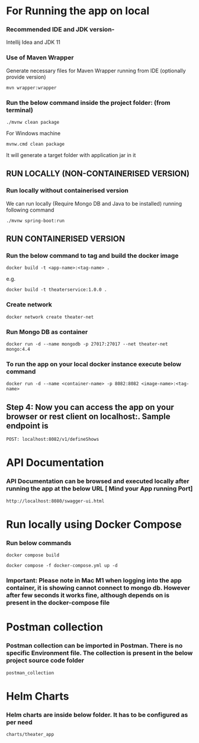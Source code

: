 # For Running the app on local

### Recommended IDE and JDK version- 
   Intellij Idea and JDK 11 

### Use of Maven Wrapper
Generate necessary files for Maven Wrapper running from IDE (optionally provide version)
```
mvn wrapper:wrapper 
``` 

### Run the below command inside the project folder: (from terminal)

```
./mvnw clean package
```
For Windows machine
```
mvnw.cmd clean package
```
It will generate a target folder with application jar in it

## RUN LOCALLY (NON-CONTAINERISED VERSION)
### Run locally without containerised version

We can run locally (Require Mongo DB and Java  to be installed) running following command

```
./mvnw spring-boot:run
```
## RUN CONTAINERISED VERSION
### Run the below command to tag and build the docker image

```
docker build -t <app-name>:<tag-name> .
```
e.g. 
```
docker build -t theaterservice:1.0.0 .
```

### Create network
```
docker network create theater-net
```
### Run Mongo DB as container
```
docker run -d --name mongodb -p 27017:27017 --net theater-net mongo:4.4
```

### To run the app on your local docker instance execute below command
```
docker run -d --name <container-name> -p 8082:8082 <image-name>:<tag-name>
```


## Step 4: Now you can access the app on your browser or rest client on localhost:<App Port>. Sample endpoint is 
```
POST: localhost:8082/v1/defineShows
```

# API Documentation
### API Documentation can be browsed and executed locally after running the app at the below URL [ Mind your App running Port]
```
http://localhost:8080/swagger-ui.html
```
# Run locally using Docker Compose
### Run below commands
```
docker compose build
```
```
docker compose -f docker-compose.yml up -d
```
### Important: Please note in Mac M1 when logging into the app container, it is showing cannot connect to mongo db. However after few seconds it works fine, although depends on is present in the docker-compose file

# Postman collection
### Postman collection can be imported in Postman. There is no specific Environment file. The collection is present in the below project source code folder
```
postman_collection
```

# Helm Charts
### Helm charts are inside below folder. It has to be configured as per need

```
charts/theater_app
```